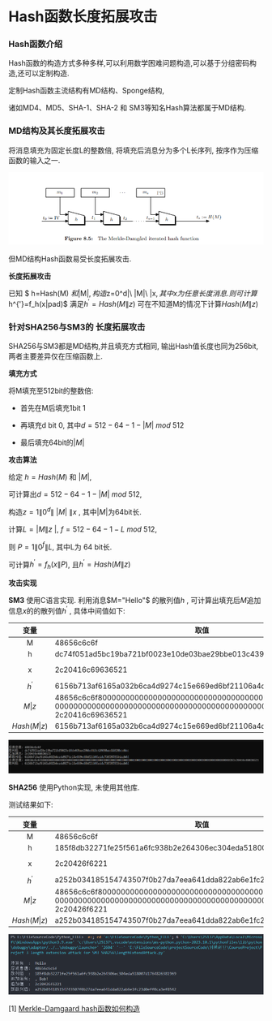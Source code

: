 # Hash函数长度拓展攻击

### Hash函数介绍

Hash函数的构造方式多种多样,可以利用数学困难问题构造,可以基于分组密码构造,还可以定制构造.

定制Hash函数主流结构有MD结构、Sponge结构,

诸如MD4、MD5、SHA-1、SHA-2 和 SM3等知名Hash算法都属于MD结构.

### MD结构及其长度拓展攻击

将消息填充为固定长度L的整数倍, 将填充后消息分为多个L长序列, 按序作为压缩函数的输入之一.

<img title="" src=".\\picture\\MD.png" alt="MD结构" style="zoom:80%;">

但MD结构Hash函数易受长度拓展攻击.



**长度拓展攻击**

已知 $ h=Hash(M) $和$|M|$,   
构造$z=0^d\|\ |M|\ \|x$, 其中x为任意长度消息.  
则可计算$h^{'}=f_h(x\|pad)$ 满足$h^{'}=Hash(M\|z)$
可在不知道M的情况下计算$Hash(M\|z)$



### 针对SHA256与SM3的 长度拓展攻击

SHA256与SM3都是MD结构,并且填充方式相同, 输出Hash值长度也同为256bit, 两者主要差异仅在压缩函数上.

**填充方式**

将M填充至512bit的整数倍: 

- 首先在M后填充1bit 1

- 再填充d bit 0, 其中$d=512-64-1-|M|\ mod\ 512$

- 最后填充64bit的$|M|$

**攻击算法**

给定 $h=Hash(M)$ 和 $|M|$,

可计算出$d=512-64-1-|M| \ mod\ 512$,

构造$z=1\|0^d\| \ |M|\ \|x$ ,  其中$|M|$为64bit长.



计算$L=|M\|z\ |$,  $f=512-64-1-L \ mod\ 512$, 

则 $P=1\|0^{f}\|L$, 其中L为 64 bit长.

可计算$h^{'}=f_h(x\|P)$,  且$h^{'}=Hash(M\|z)$





**攻击实现**

**SM3**
使用C语言实现.
利用消息$M="Hello"$ 的散列值$h$ , 可计算出填充后$M$追加信息$x$的的散列值$h^{'}$ , 具体中间值如下:

| 变量           | 取值                                                                                                                                                           | 字符串        |
|:------------:| ------------------------------------------------------------------------------------------------------------------------------------------------------------ | ---------- |
| M            | 48656c6c6f                                                                                                                                                   | "Hello"    |
| h            | dc74f051ad5bc19ba721bf0023e10de03bae29bbe013c43988bae55828bcebb                                                                                              |            |
| x            | 2c20416c69636521                                                                                                                                             | ", Alice!" |
| $h^{'}$      | 6156b713af6165a032b6ca4d9274c15e669ed6bf21106a4da73f5878334aab8d                                                                                             |            |
| $M\|z$       | 48656c6c6f800000000000000000000000000000000000000000000000000000 <br> 0000000000000000000000000000000000000000000000000000000000000028 <br> 2c20416c69636521 |            |
| $Hash(M\|z)$ | 6156b713af6165a032b6ca4d9274c15e669ed6bf21106a4da73f5878334aab8d                                                                                             |            |



![长度拓展攻击](.\\picture\\lenExtendAttack.png)





**SHA256**
使用Python实现, 未使用其他库.

测试结果如下:

| 变量           | 取值                                                                                                                                                       | 字符串      |
|:------------:| -------------------------------------------------------------------------------------------------------------------------------------------------------- | -------- |
| M            | 48656c6c6f                                                                                                                                               | "Hello"  |
| h            | 185f8db32271fe25f561a6fc938b2e264306ec304eda518007d1764826381969                                                                                         |          |
| x            | 2c20426f6221                                                                                                                                             | ", Bob!" |
| $h^{'}$      | a252b034185154743507f0b27da7eea641dda822ab6e1fc23d0eff0ca3ef8542                                                                                         |          |
| $M\|z$       | 48656c6c6f800000000000000000000000000000000000000000000000000000 <br> 0000000000000000000000000000000000000000000000000000000000000028 <br> 2c20426f6221 |          |
| $Hash(M\|z)$ | a252b034185154743507f0b27da7eea641dda822ab6e1fc23d0eff0ca3ef8542                                                                                         |          |

![Python实现SHA256](.\\picture\\SHA256.png)











[1] [Merkle-Damgaard hash函数如何构造](https://www.cnblogs.com/zhuowangy2k/p/12245508.html)
